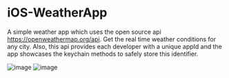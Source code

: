 # iOS-WeatherApp

A simple weather app which uses the open source api https://openweathermap.org/api. Get the real time weather conditions for any city.
Also, this api provides each developer with a unique appId and the app showcases the keychain methods to safely store this identifier.

![image](https://github.com/AlexBirladeanu/iOS-WeatherApp/assets/76782955/5b53acbb-c95b-45fa-a25f-273b1fc6efd9)
![image](https://github.com/AlexBirladeanu/iOS-WeatherApp/assets/76782955/e5d5a899-f817-48f7-963e-e96506064766)
